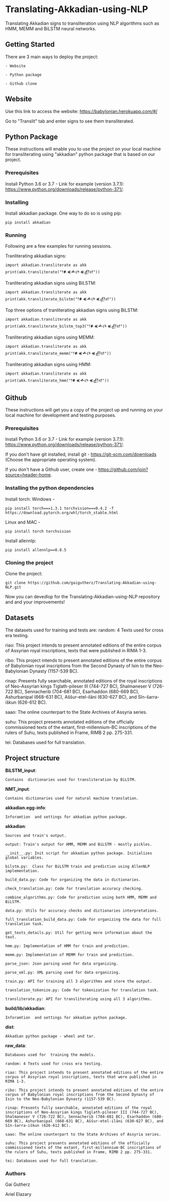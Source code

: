 # Translating-Akkadian-using-NLP
Translating Akkadian signs to transliteration using NLP algorithms such as HMM, MEMM and BiLSTM neural networks.

## Getting Started
There are 3 main ways to deploy the project:

	- Website
	
	- Python package
	
	- Github clone

## Website
Use this link to access the website: https://babylonian.herokuapp.com/#/

Go to "Translit" tab and enter signs to see them transliterated.

## Python Package
These instructions will enable you to use the project on your local machine for transliterating using "akkadian" python package that is based on our project.

### Prerequisites
Install Python 3.6 or 3.7 - Link for example (version 3.7.1): https://www.python.org/downloads/release/python-371/.

### Installing
Install akkadian package.
One way to do so is using pip:
```
pip install akkadian
```

### Running
Following are a few examples for running sessions.

Tranliterating akkadian signs:
```
import akkadian.transliterate as akk
print(akk.transliterate("𒁹𒀭𒌍𒋀𒈨𒌍𒌷𒁀"))
```

Tranliterating akkadian signs using BiLSTM:
```
import akkadian.transliterate as akk
print(akk.transliterate_bilstm("𒁹𒀭𒌍𒋀𒈨𒌍𒌷𒁀"))
```

Top three options of tranliterating akkadian signs using BiLSTM:
```
import akkadian.transliterate as akk
print(akk.transliterate_bilstm_top3("𒁹𒀭𒌍𒋀𒈨𒌍𒌷𒁀"))
```

Tranliterating akkadian signs using MEMM:
```
import akkadian.transliterate as akk
print(akk.transliterate_memm("𒁹𒀭𒌍𒋀𒈨𒌍𒌷𒁀"))
```

Tranliterating akkadian signs using HMM:
```
import akkadian.transliterate as akk
print(akk.transliterate_hmm("𒁹𒀭𒌍𒋀𒈨𒌍𒌷𒁀"))
```

## Github
These instructions will get you a copy of the project up and running on your local machine for development and testing purposes.

### Prerequisites
Install Python 3.6 or 3.7 - Link for example (version 3.7.1): https://www.python.org/downloads/release/python-371/.

If you don't have git installed, install git - https://git-scm.com/downloads (Choose the appropriate operating system).

If you don't have a Github user, create one - https://github.com/join?source=header-home.

### Installing the python dependencies

Install torch:
Windows - 
```
pip install torch===1.3.1 torchvision===0.4.2 -f https://download.pytorch.org/whl/torch_stable.html
```

Linux and MAC - 
```
pip install torch torchvision
```

Install allennlp:
```
pip install allennlp==0.8.5
```

### Cloning the project

Clone the project:
```
git clone https://github.com/gaigutherz/Translating-Akkadian-using-NLP.git
```

Now you can devedlop for the Translating-Akkadian-using-NLP repository and and your improvements!

## Datasets
The datasets used for training and tests are:
random: 4 Texts used for cross era testing.
		
riao: This project intends to present annotated editions of the entire corpus of Assyrian royal inscriptions, texts that were published in RIMA 1-3.
		
ribo: This project intends to present annotated editions of the entire corpus of Babylonian royal inscriptions from the Second Dynasty of Isin to the Neo-Babylonian Dynasty (1157-539 BC).
		
rinap: Presents fully searchable, annotated editions of the royal inscriptions of Neo-Assyrian kings Tiglath-pileser III (744-727 BC), Shalmaneser V (726-722 BC), Sennacherib (704-681 BC), Esarhaddon (680-669 BC), Ashurbanipal (668-631 BC), Aššur-etel-ilāni (630-627 BC), and Sîn-šarra-iškun (626-612 BC).
		
saao: The online counterpart to the State Archives of Assyria series.
		
suhu: This project presents annotated editions of the officially commissioned texts of the extant, first-millennium-BC inscriptions of the rulers of Suhu, texts published in Frame, RIMB 2 pp. 275-331.
		
tei: Databases used for full translation.

## Project structure

**BiLSTM_input**: 

	Contains  dictionaries used for transliteration by BiLSTM.
	
**NMT_input**:

	Contains dictionaries used for natural machine translation.
	
**akkadian.egg-info**:

	Inforamtion  and settings for akkadian python package.
	
**akkadian**:

	Sources and train's output.
	
	output:	Train's output for HMM, MEMM and BiLSTM - mostly pickles.
		
	__init__.py: Init script for akkadian python package. Initializes global variables.
	
	bilstm.py:  Class for BiLSTM train and prediction using AllenNLP implementation.
	
	build_data.py: Code for organizing the data in dictionaries.
	
	check_translation.py: Code for translation accuracy checking.
	
	combine_algorithms.py: Code for prediction using both HMM, MEMM and BiLSTM.
	
	data.py: Utils for accuracy checks and dictionaries interpretations.
	
	full_translation_build_data.py: Code for organizing the data for full translation task.
	
	get_texts_details.py: Util for getting more information about the text.
	
	hmm.py: Implementation of HMM for train and prediction.
	
	memm.py: Implementation of MEMM for train and prediction.
	
	parse_json: Json parsing used for data organizing.
	
	parse_xml.py: XML parsing used for data organizing.
	
	train.py: API for training all 3 algorithms and store the output.
	
	translation_tokenize.py: Code for tokenization for translation task.
	
	transliterate.py: API for transliterating using all 3 algorithms.
	
**build/lib/akkadian**:

	Inforamtion  and settings for akkadian python package.
	
**dist**:

	Akkadian python package - wheel and tar.
	
**raw_data**:

	Databases used for  training the models.
	
	random: 4 Texts used for cross era testing.
		
	riao: This project intends to present annotated editions of the entire corpus of Assyrian royal inscriptions, texts that were published in RIMA 1-3.
		
	ribo: This project intends to present annotated editions of the entire corpus of Babylonian royal inscriptions from the Second Dynasty of Isin to the Neo-Babylonian Dynasty (1157-539 BC).
		
	rinap: Presents fully searchable, annotated editions of the royal inscriptions of Neo-Assyrian kings Tiglath-pileser III (744-727 BC), Shalmaneser V (726-722 BC), Sennacherib (704-681 BC), Esarhaddon (680-669 BC), Ashurbanipal (668-631 BC), Aššur-etel-ilāni (630-627 BC), and Sîn-šarra-iškun (626-612 BC).
		
	saao: The online counterpart to the State Archives of Assyria series.
		
	suhu: This project presents annotated editions of the officially commissioned texts of the extant, first-millennium-BC inscriptions of the rulers of Suhu, texts published in Frame, RIMB 2 pp. 275-331.
		
	tei: Databases used for full translation.
		

### Authors
Gai Gutherz

Ariel Elazary
